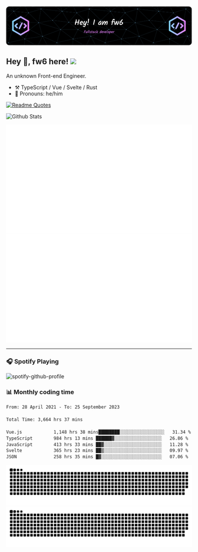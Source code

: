 ![Header](github-header-image.png)

## Hey 👋, fw6 here! <img src="https://github.githubassets.com/images/mona-whisper.gif" height="24" />


An unknown Front-end Engineer.

-   :hammer_and_pick: TypeScript / Vue / Svelte / Rust
-   :man: Pronouns: he/him


[![Readme Quotes](https://quotes-github-readme.vercel.app/api?type=horizontal&theme=algolia)](https://github.com/piyushsuthar/github-readme-quotes)



![Github Stats](https://github-readme-stats.vercel.app/api?username=fw6&bg_color=30,e96443,904e95&title_color=fff&text_color=fff)

![](https://raw.githubusercontent.com/fw6/github-stats-transparent/output/generated/overview.svg)
![](https://raw.githubusercontent.com/fw6/github-stats-transparent/output/generated/languages.svg)


---

### 🎧 Spotify Playing

<!-- ![spotify-github-profile](/img/default.svg) -->

![spotify-github-profile](https://spotify-github-profile.vercel.app/api/view.svg?uid=r6wn4hdvypv0lkzyrj0e0pjct&cover_image=true&theme=default&show_offline=true&background_color=9a10ad&interchange=true&bar_color_cover=true)



### :bar_chart: Monthly coding time 

<!--START_SECTION:waka-->

```txt
From: 28 April 2021 - To: 25 September 2023

Total Time: 3,664 hrs 37 mins

Vue.js            1,148 hrs 38 mins████████░░░░░░░░░░░░░░░░░   31.34 %
TypeScript        984 hrs 13 mins ██████▓░░░░░░░░░░░░░░░░░░   26.86 %
JavaScript        413 hrs 33 mins ██▓░░░░░░░░░░░░░░░░░░░░░░   11.28 %
Svelte            365 hrs 23 mins ██▒░░░░░░░░░░░░░░░░░░░░░░   09.97 %
JSON              258 hrs 35 mins █▓░░░░░░░░░░░░░░░░░░░░░░░   07.06 %
```

<!--END_SECTION:waka-->




![github contribution grid snake animation](https://raw.githubusercontent.com/platane/platane/output/github-contribution-grid-snake-dark.svg#gh-dark-mode-only)![github contribution grid snake animation](https://raw.githubusercontent.com/platane/platane/output/github-contribution-grid-snake.svg#gh-light-mode-only)
